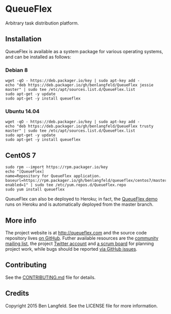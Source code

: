 # QueueFlex

Arbitrary task distribution platform.

## Installation

QueueFlex is available as a system package for various operating systems, and can be installed as follows:

### Debian 8

```
wget -qO - https://deb.packager.io/key | sudo apt-key add -
echo "deb https://deb.packager.io/gh/benlangfeld/QueueFlex jessie master" | sudo tee /etc/apt/sources.list.d/QueueFlex.list
sudo apt-get -y update
sudo apt-get -y install queueflex
```

### Ubuntu 14.04

```
wget -qO - https://deb.packager.io/key | sudo apt-key add -
echo "deb https://deb.packager.io/gh/benlangfeld/QueueFlex trusty master" | sudo tee /etc/apt/sources.list.d/QueueFlex.list
sudo apt-get -y update
sudo apt-get -y install queueflex
```

## CentOS 7

```
sudo rpm --import https://rpm.packager.io/key
echo "[QueueFlex]
name=Repository for QueueFlex application.
baseurl=https://rpm.packager.io/gh/benlangfeld/queueflex/centos7/master
enabled=1" | sudo tee /etc/yum.repos.d/QueueFlex.repo
sudo yum install queueflex
```

QueueFlex can also be deployed to Heroku; in fact, the [QueueFlex demo](http://demo.queueflex.com) runs on Heroku and is automatically deployed from the master branch.

## More info

The project website is at http://queueflex.com and the source code repository lives [on GitHub](https://github.com/benlangfeld/QueueFlex). Futher available resources are the [community mailing list](http://groups.google.com/group/queueflex), the project [Twitter account](https://twitter.com/queueflex) and [a scrum board](https://www.pivotaltracker.com/n/projects/1496824) for planning project work, while bugs should be reported [via GitHub issues](https://github.com/benlangfeld/QueueFlex/issues).

## Contributing

See the [CONTRIBUTING.md](CONTRIBUTING.md) file for details.

## Credits

Copyright 2015 Ben Langfeld. See the LICENSE file for more information.
